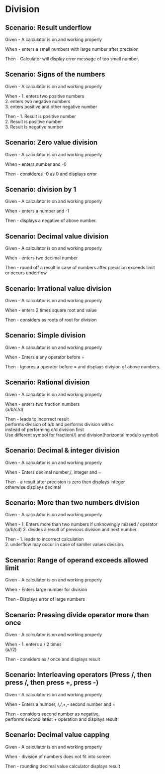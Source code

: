 # Division

## Scenario: Result underflow

Given - A calculator is on and working properly

When - enters a small numbers with large number after precision

Then - Calculator will display error message of too small number.

## Scenario: Signs of the numbers

Given - A calculator is on and working properly

When - 1. enters two positive numbers\
    2. enters two negative numbers\
    3. enters positive and other negative number

Then - 1. Result is positive number\
    2. Result is positive number\
    3. Result is negative number

## Scenario: Zero value division

Given - A calculator is on and working properly

When - enters number and -0

Then - consideres -0 as 0 and displays error

## Scenario: division by 1

Given - A calculator is on and working properly

When - enters a number and -1

Then - displays a negative of above number.  

## Scenario: Decimal value division

Given - A calculator is on and working properly

When - enters two decimal number

Then - round off a result in case of numbers after precision exceeds limit\
or occurs underflow

## Scenario: Irrational value division

Given - A calculator is on and working properly

When - enters 2 times square root and value  

Then -  considers as roots of root for division

## Scenario: Simple division

Given - A calculator is on and working properly

When - Enters a any operator before =

Then - Ignores a operator before = and displays division of above numbers.

## Scenario: Rational division

Given - A calculator is on and working properly

When - enters two fraction numbers\
    (a/b/c/d)

Then -  leads to incorrect result\
    performs division of a/b and performs division with c\
    instead of performing c/d division first\
    Use different symbol for fraction(/) and division(horizontal modulo symbol)

## Scenario: Decimal & integer division

Given - A calculator is on and working properly

When - Enters decimal number,/, integer and =

Then - a result after precision is zero then displays integer\
    otherwise displays decimal

## Scenario: More than two numbers division

Given - A calculator is on and working properly

When - 1. Enters more than two numbers if unknowingly missed / operator\
        (a/b/cd)
    2. divides a result of previous division and next number.

Then - 1. leads to incorrect calculation\
    2. underflow may occur in case of samller values division.

## Scenario: Range of operand exceeds allowed limit

Given - A calculator is on and working properly

When - Enters large number for division

Then - Displays error of large numbers

## Scenario: Pressing divide operator more than once

Given - A calculator is on and working properly

When - 1. enters a / 2 times\
    (a//2)

Then - considers as / once and displays result

## Scenario: Interleaving operators (Press /, then press /, then press +, press -)

Given - A calculator is on and working properly

When - Enters a number, /,/,+,- second number and =

Then - considers second number as negative,\
        performs second latest + operation and displays result

## Scenario: Decimal value capping

Given - A calculator is on and working properly

When - division of numbers does not fit into screen

Then - rounding decimal value calculator displays result
